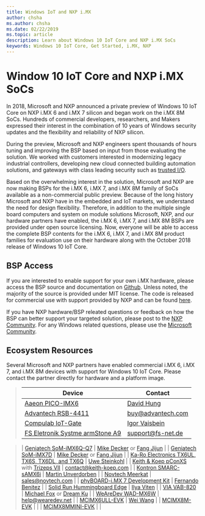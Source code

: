 ```yaml
---
title: Windows IoT and NXP i.MX
author: chsha 
ms.author: chsha 
ms.date: 02/22/2019 
ms.topic: article 
description: Learn about Windows 10 IoT Core and NXP i.MX SoCs
keywords: Windows 10 IoT Core, Get Started, i.MX, NXP
---
```


# Window 10 IoT Core and NXP i.MX SoCs

In 2018, Microsoft and NXP announced a private preview of Windows 10 IoT Core on NXP i.MX 6 and i.MX 7 silicon and began work on the i.MX 8M SoCs. Hundreds of commercial developers, researchers, and Makers expressed their interest in the combination of 10 years of Windows security updates and the flexibility and reliability of NXP silicon. 
 
During the preview, Microsoft and NXP engineers spent thousands of hours tuning and improving the BSP based on input from those evaluating the solution. We worked with customers interested in modernizing legacy industrial controllers, developing new cloud connected building automation solutions, and gateways with class leading security such as [trusted I/O](https://blogs.windows.com/windowsexperience/2018/04/24/trusted-cyber-physical-systems-looks-to-protect-your-critical-infrastructure-from-modern-threats-in-the-world-of-iot/#A0WkfgLBpgbLaFe3.97).
 
Based on the overwhelming interest in the solution, Microsoft and NXP are now making BSPs for the i.MX 6, i.MX 7, and i.MX 8M family of SoCs available as a non-commercial public preview. Because of the long history Microsoft and NXP have in the embedded and IoT markets, we understand the need for design flexibility. Therefore, in addition to the multiple single board computers and system on module solutions Microsoft, NXP, and our hardware partners have enabled, the i.MX 6, i.MX 7, and i.MX 8M BSPs are provided under open source licensing. Now, everyone will be able to access the complete BSP contents for the i.MX 6, i.MX 7, and i.MX 8M product families for evaluation use on their hardware along with the October 2018 release of Windows 10 IoT Core.


## BSP Access

If you are interested to enable support for your own i.MX hardware, please access the BSP source and documentation on [Github]( https://github.com/ms-iot/imx-iotcore). Unless noted, the majority of the source is provided under MIT license. The code is released for commercial use with support provided by NXP and can be found [here](https://www.nxp.com/support/developer-resources/evaluation-and-development-boards/i.mx-evaluation-and-development-boards/i.mx-software-and-development-tool:IMX-SW).

If you have NXP hardware/BSP releated questions or feedback on how the BSP can better support your targeted solution, please post to the [NXP Community](https://community.nxp.com/community/imx/content?filterID=contentstatus%5Bpublished%5D%7Ecategory%5Bwindows%5D). For any Windows related questions, please use the [Microsoft Community](https://social.msdn.microsoft.com/forums/en-US/home?forum=WindowsIoT).


## Ecosystem Resources

Several Microsoft and NXP partners have enabled commercial i.MX 6, i.MX 7, and i.MX 8M devices with support for Windows 10 IoT Core. Please contact the partner directly for hardware and a platform image.


> | Device | Contact |
> |-------|------|
> | [Aaeon PICO-IMX6](https://www.aaeon.com/en/p/pico-itx-boards-pico-imx6/) | [David Hung](mailto:davidhung@aaeon.com.tw) |
> | [Advantech RSB-4411](http://www.advantech.com/products/single_board_computer/rsb-4411/mod_d3901250-b0a0-4a5f-9762-b26fa0c36858) | [buy@advantech.com](mailto:buy@advantech.com) |
> | [Compulab IoT-Gate](https://www.compulab.com/products/iot-gateways/iot-gate-imx7-nxp-i-mx-7-internet-of-things-gateway/) | [Igor Vaisbein](mailto:igor@compulab.co.il) | 
> | [FS Eletronik Systme armStone A9](https://www.fs-net.de/en/products/armstone/armstonea9/) | [support@fs-net.de](mailto:support@fs-net.de) |

> | [Geniatech SoM-iMX6Q-Q7](https://www.geniatech.com/product/som-imx6q-q7/) | [Mike Decker](mailto:mike.decker@geniatech.com) or [Fang Jijun](mailto:Fjj@geniatech.com) |
> | [Geniatech SoM-iMX7D](https://www.geniatech.com/product/som-imx7d/) | [Mike Decker](mailto:mike.decker@geniatech.com) or [Fang Jijun](mailto:Fjj@geniatech.com) |
> | [Ka-Ro Electronics TX6UL, TX6S, TX6DL, and TX6Q](https://www.karo-electronics.de/tx-standard.html?&L=1) | [Uwe Steinkohl](mailto:us@karo-electronics.de) |
> | [Keith & Koep pConXS](https://keith-koep.com/de/produkte/produkte-baseboards/pconxs-baseboard-vollausstattung-technische-daten/) with [Trizeps VII](https://keith-koep.com/de/produkte/produkte-trizeps/trizeps-vii-technische-daten-imx6/) | [contact@keith-koep.com](mailto:contact@keith-koep.com) |
> | [Kontron SMARC-sAMX6i](https://www.kontron.com/products/boards-and-standard-form-factors/smarc/smarc-samx6i.html) | [Martin Unverdorben](mailto:martin.unverdorben@kontron.com) |
> | [Novtech Meerkat](http://novtech.com/products/meerkat96.html) | [sales@novtech.com](mailto:sales@novtech.com) |
> | [phyBOARD-i.MX 7 Development Kit](https://phytec.com/product/phyboard-imx7-development-kit/) | [Fernando Benitez](mailto:sales@phytec.com) |
> | [Solid Run Hummingboard Edge](https://www.solid-run.com/imx6-win-10-iot-core/) | [Ilya Viten](mailto:ilya@solid-run.com) |
> | [VIA VAB-820](https://www.viaembeddedstore.com/shop/boards/vab-820/) | [Michael Fox](mailto:MichaelFox@via.com.tw) or [Dream Ku](mailto:dreamku@via.com.tw) |
> | [WeAreDev WAD-MX6W](http://www.wearedev.net/?mod=wadmx6w) | [help@wearedev.net](mailto:help@wearedev.net) |
> | [MCIMX6ULL-EVK](https://www.nxp.com/products/processors-and-microcontrollers/arm-based-processors-and-mcus/i.mx-applications-processors/i.mx-6-processors/evaluation-kit-for-the-i.mx-6ull-and-6ulz-applications-processor:MCIMX6ULL-EVK) | [Wei Wang](mailto:Wei.A.Wang@nxp.com) |
> | [MCIMX8M-EVK](https://www.nxp.com/support/developer-resources/software-development-tools/i.mx-developer-resources/evaluation-kit-for-the-i.mx-8m-applications-processor:MCIMX8M-EVK) |  |
> | [MCIMX8MMINI-EVK](http://www.nxp.com/imx8mminievk) | []() |
